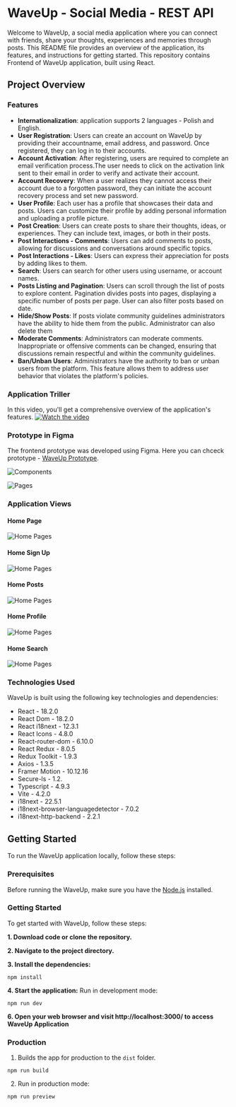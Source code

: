 # WaveUp - Social Media - REST API

Welcome to WaveUp, a social media application where you can connect with friends, share your thoughts, experiences and memories through posts.
This README file provides an overview of the application, its features, and instructions for getting started. This repository contains Frontend of WaveUp application, built using React.

## Project Overview

### Features
- **Internationalization**: application supports 2 languages - Polish and English.
- **User Registration**: Users can create an account on WaveUp by providing their accountname, email address, and password. Once registered, they can log in to their accounts.
- **Account Activation**: After registering, users are required to complete an email verification process.The user needs to click on the activation link sent to their email in order to verify and activate their account. 
- **Account Recovery**: When a user realizes they cannot access their account due to a forgotten password, they can initiate the account recovery process and set new password.
- **User Profile**: Each user has a profile that showcases their data and posts. Users can customize their profile by adding personal information and uploading a profile picture.
- **Post Creation**: Users can create posts to share their thoughts, ideas, or experiences. They can include text, images, or both in their posts.
- **Post Interactions - Comments**: Users can add comments to posts, allowing for discussions and conversations around specific topics.
- **Post Interactions - Likes**: Users can express their appreciation for posts by adding likes to them.
- **Search**: Users can search for other users using username, or account names.
- **Posts Listing and Pagination**: Users can scroll through the list of posts to explore content. Pagination divides posts into pages, displaying a specific number of posts per page. User can also filter posts based on date.
- **Hide/Show Posts**: If posts violate community guidelines administrators have the ability to hide them  from the public. Administrator can also delete them
- **Moderate Comments**: Administrators can moderate comments. Inappropriate or offensive comments can be changed, ensuring that discussions remain respectful and within the community guidelines.
- **Ban/Unban Users**: Administrators have the authority to ban or unban users from the platform. This feature allows them to address user behavior that violates the platform's policies. 


###  Application Triller
In this video, you'll get a comprehensive overview of the application's features.
[![Watch the video](https://img.youtube.com/vi/vZyUiabLg1g/maxresdefault.jpg)](https://youtu.be/vZyUiabLg1g)

###  Prototype in Figma
The frontend prototype was developed using Figma. 
Here you can chceck prototype - [WaveUp Prototype]([https://nodejs.org/en](https://www.figma.com/file/19JdEY7iTTtytfn2cLiZtj/Social-App?type=design&node-id=303%3A4&t=0MGoZ2R1nwouNUvQ-1)).

![Components](./readme/figma-components.PNG)

![Pages](./readme/figma-pages.PNG)


###  Application Views

#### Home Page
![Home Pages](./readme/home.PNG)

#### Home Sign Up
![Home Pages](./readme/signup.PNG)

#### Home Posts
![Home Pages](./readme/posts.PNG)

#### Home Profile
![Home Pages](./readme/profile.PNG)

#### Home Search
![Home Pages](./readme/search.PNG)


### Technologies Used

WaveUp is built using the following key technologies and dependencies:
- React - 18.2.0
- React Dom - 18.2.0
- React i18next - 12.3.1
- React Icons - 4.8.0
- React-router-dom - 6.10.0
- React Redux - 8.0.5
- Redux Toolkit - 1.9.3
- Axios - 1.3.5
- Framer Motion - 10.12.16
- Secure-ls - 1.2.
- Typescript - 4.9.3
- Vite - 4.2.0
- i18next - 22.5.1
- i18next-browser-languagedetector - 7.0.2
- i18next-http-backend - 2.2.1

## Getting Started
To run the WaveUp application locally, follow these steps:

### Prerequisites
Before running the WaveUp, make sure you have the [Node.js](https://nodejs.org/en) installed.

### Getting Started
To get started with WaveUp, follow these steps:

**1.  Download code or clone the repository.**

**2.	Navigate to the project directory.**

**3.	Install the dependencies:**
```
npm install
```
**4.	Start the application:**
Run in development mode:
```
npm run dev
```

**6. Open your web browser and visit http://localhost:3000/ to access WaveUp Application**

### Production 

1.  Builds the app for production to the `dist` folder.
```
npm run build
```

2.  Run in production mode:
```
npm run preview
```
